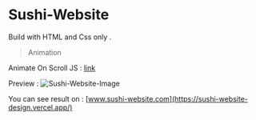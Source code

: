 # Sushi-Website
Build with HTML and Css only .

>Animation
>
Animate On Scroll JS : [link](https://michalsnik.github.io/aos/)

Preview :
![Sushi-Website-Image](https://arweave.net/Dtit8_vE2xqvwk76gE2JBmsyc7HBlUXXCtbJ2Lbj01A)

You can see result on : [www.sushi-website.com](https://sushi-website-design.vercel.app/)
